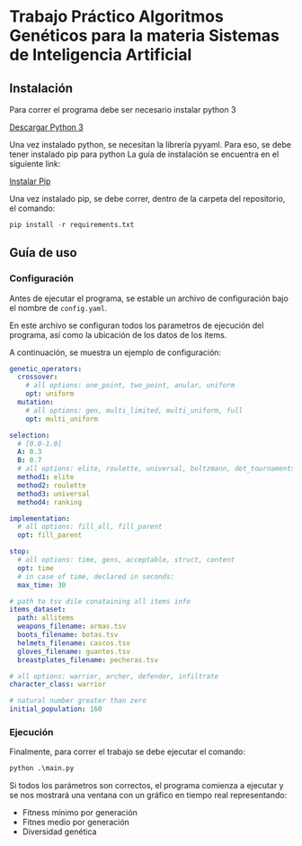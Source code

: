 # Trabajo Práctico Algoritmos Genéticos para la materia Sistemas de Inteligencia Artificial

## Instalación

Para correr el programa debe ser necesario instalar python 3

[Descargar Python 3](https://www.python.org/downloads/)

Una vez instalado python, se necesitan la librería pyyaml.
Para eso, se debe tener instalado pip para python
La guía de instalación se encuentra en el siguiente link:

[Instalar Pip](https://tecnonucleous.com/2018/01/28/como-instalar-pip-para-python-en-windows-mac-y-linux/)

Una vez instalado pip, se debe correr, dentro de la carpeta del repositorio, el comando:

```python
pip install -r requirements.txt
```

## Guía de uso

### Configuración

Antes de ejecutar el programa, se estable un archivo de configuración bajo el nombre de `config.yaml`.

En este archivo se configuran todos los parametros de ejecución del programa, así como la ubicación de los datos de los items.

A continuación, se muestra un ejemplo de configuración:

```yaml
genetic_operators:
  crossover:
    # all options: one_point, two_point, anular, uniform
    opt: uniform
  mutation:
    # all options: gen, multi_limited, multi_uniform, full 
    opt: multi_uniform

selection: 
  # [0.0-1.0]
  A: 0.3
  B: 0.7
  # all options: elite, roulette, universal, boltzmann, det_tournaments, prob_tournaments, ranking
  method1: elite
  method2: roulette
  method3: universal
  method4: ranking

implementation: 
  # all options: fill_all, fill_parent
  opt: fill_parent

stop:
  # all options: time, gens, acceptable, struct, content
  opt: time
  # in case of time, declared in seconds:
  max_time: 30

# path to tsv dile conataining all items info
items_dataset: 
  path: allitems
  weapons_filename: armas.tsv
  boots_filename: botas.tsv
  helmets_filename: cascos.tsv
  gloves_filename: guantes.tsv
  breastplates_filename: pecheras.tsv

# all options: warrior, archer, defender, infiltrate
character_class: warrior

# natural number greater than zero
initial_population: 160
```

### Ejecución

Finalmente, para correr el trabajo se debe ejecutar el comando:

```python
python .\main.py
```

Si todos los parámetros son correctos, el programa comienza a ejecutar y se nos mostrará una ventana con un gráfico en tiempo real representando:

- Fitness mínimo por generación
- Fitnes medio por generación
- Diversidad genética